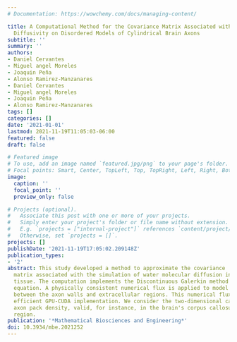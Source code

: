 ```yaml
---
# Documentation: https://wowchemy.com/docs/managing-content/

title: A Computational Method for the Covariance Matrix Associated with Extracellular
  Diffusivity on Disordered Models of Cylindrical Brain Axons
subtitle: ''
summary: ''
authors:
- Daniel Cervantes
- Miguel angel Moreles
- Joaquin Peña
- Alonso Ramirez-Manzanares
- Daniel Cervantes
- Miguel angel Moreles
- Joaquin Peña
- Alonso Ramirez-Manzanares
tags: []
categories: []
date: '2021-01-01'
lastmod: 2021-11-19T11:05:03-06:00
featured: false
draft: false

# Featured image
# To use, add an image named `featured.jpg/png` to your page's folder.
# Focal points: Smart, Center, TopLeft, Top, TopRight, Left, Right, BottomLeft, Bottom, BottomRight.
image:
  caption: ''
  focal_point: ''
  preview_only: false

# Projects (optional).
#   Associate this post with one or more of your projects.
#   Simply enter your project's folder or file name without extension.
#   E.g. `projects = ["internal-project"]` references `content/project/deep-learning/index.md`.
#   Otherwise, set `projects = []`.
projects: []
publishDate: '2021-11-19T17:05:02.209148Z'
publication_types:
- '2'
abstract: This study developed a method to approximate the covariance
  matrix associated with the simulation of water molecular diffusion inside the brain
  tissue. The computation implements the Discontinuous Galerkin method of the diffusion
  equation. A physically consistent numerical flux is applied to model the interaction
  between the axon walls and extracellular regions. This numerical flux yields an
  efficient GPU-CUDA implementation. We consider the two-dimensional case of high
  axon pack density, valid, for instance, in the brain's corpus callosum
  region.
publication: '*Mathematical Biosciences and Engineering*'
doi: 10.3934/mbe.2021252
---
```

